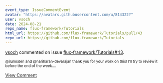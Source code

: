 ```yaml
---
event_type: IssueCommentEvent
avatar: "https://avatars.githubusercontent.com/u/814322?"
user: vsoch
date: 2024-08-21
repo_name: flux-framework/Tutorials
html_url: https://github.com/flux-framework/Tutorials/pull/43
repo_url: https://github.com/flux-framework/Tutorials
---
```


<a href='https://github.com/vsoch' target='_blank'>vsoch</a> commented on issue <a href='https://github.com/flux-framework/Tutorials/pull/43' target='_blank'>flux-framework/Tutorials#43</a>.

<small>@ilumsden  and @hariharan-devarajan thank you for your work on this! I'll try to review it before the end of the week....</small>

<a href='https://github.com/flux-framework/Tutorials/pull/43' target='_blank'>View Comment</a>